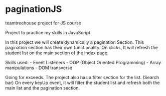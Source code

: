 # paginationJS
 teamtreehouse project for JS course

Project to practice my skills in JavaScript. 

In this project we will create dynamically a pagination Section. 
This pagination section has their own functionality. On clicks,
It will refresh the student list on the main section of the index page.

Skills used:
    - Event Listeners
    - OOP (Object Oriented Programming)
    - Array manipulations
    - DOM transverse

Going for exceeds. 
The project also has a filter section for the list. (Search bar)
On every keyUp event, it will filter the student list and refresh 
both the main list and the pagination section.

